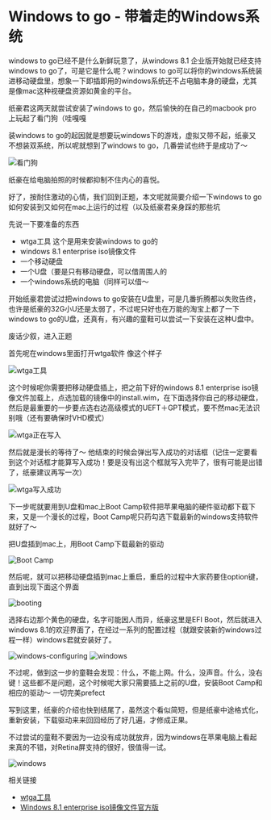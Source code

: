 # Windows to go - 带着走的Windows系统
windows to go已经不是什么新鲜玩意了，从windows 8.1 企业版开始就已经支持windows to go了，可是它是什么呢？windows to go可以将你的windows系统装进移动硬盘里，想象一下即插即用的windows系统还不占电脑本身的硬盘，尤其是像mac这种视硬盘资源如黄金的平台。

纸豪君这两天就尝试安装了windows to go，然后愉快的在自己的macbook pro上玩起了看门狗（哇嘎嘎

装windows to go的起因就是想要玩windows下的游戏，虚拟又带不起，纸豪又不想装双系统，所以呢就想到了windows to go，几番尝试也终于是成功了～

![看门狗](images/watch-dog.jpg "看门狗")

纸豪在给电脑拍照的时候都抑制不住内心的喜悦。

好了，按耐住激动的心情，我们回到正题，本文呢就简要介绍一下windows to go如何安装到又如何在mac上运行的过程（以及纸豪君亲身踩的那些坑

先说一下要准备的东西

* wtga工具 这个是用来安装windows to go的
* windows 8.1 enterprise iso镜像文件
* 一个移动硬盘
* 一个U盘（要是只有移动硬盘，可以借周围人的
* 一个windows系统的电脑（同样可以借～

开始纸豪君尝试过把windows to go安装在U盘里，可是几番折腾都以失败告终，也许是纸豪的32G小U还是太弱了，不过呢只好也在万能的淘宝上都了一下windows to go的U盘，还真有，有兴趣的童鞋可以尝试一下安装在这种U盘中。

废话少叙，进入正题

首先呢在windows里面打开wtga软件
像这个样子

![wtga工具](images/wtga.png "wtga工具")

这个时候呢你需要把移动硬盘插上，把之前下好的windows 8.1 enterprise iso镜像文件加载上，点选加载的镜像中的install.wim，在下面选择你自己的移动硬盘，然后是最重要的一步要点选右边高级模式的UEFT＋GPT模式，要不然mac无法识别哦（还有要确保时VHD模式）

![wtga正在写入](images/wtga-writing.png "wtga正在写入")

然后就是漫长的等待了～ 他结束的时候会弹出写入成功的对话框（记住一定要看到这个对话框才能算写入成功！要是没有出这个框就写入完毕了，很有可能是出错了，纸豪建议再写一次）

![wtga写入成功](images/wtga-write-succeeded.png "wtga写入成功")

下一步呢就要用到U盘和mac上Boot Camp软件把苹果电脑的硬件驱动都下载下来，又是一个漫长的过程，Boot Camp呢只药勾选下载最新的windows支持软件就好了～

把U盘插到mac上，用Boot Camp下载最新的驱动

![Boot Camp](images/boot-camp.png "Boot Camp")

然后呢，就可以把移动硬盘插到mac上重启，重启的过程中大家药要住option键，直到出现下面这个界面

![booting](images/booting.jpg "booting")

选择右边那个黄色的硬盘，名字可能因人而异，纸豪这里是EFI Boot，然后就进入windows 8.1的欢迎界面了，在经过一系列的配置过程（就跟安装新的windows过程一样）windows君就安装好了。

![windows-configuring](images/windows-configuring.jpg "windows/configuring")
![windows](images/windows.jpg "windows")

不过呢，做到这一步的童鞋会发现：什么，不能上网。什么，没声音。什么，没右键！这些都不是问题，这个时候呢大家只需要插上之前的U盘，安装Boot Camp和相应的驱动～ 一切完美prefect

写到这里，纸豪的介绍也快到结尾了，虽然这个看似简短，但是纸豪中途格式化，重新安装，下载驱动来来回回经历了好几遍，才修成正果。

不过尝试的童鞋不要因为一边没有成功就放弃，因为windows在苹果电脑上看起来真的不错，对Retina屏支持的很好，很值得一试。

![windows](images/windows-desktop.jpg "windows-desktop")

相关链接

* [wtga工具](http://bbs.luobotou.org/thread-761-1-1.html)
* [Windows 8.1 enterprise iso镜像文件官方版](https://msdn.microsoft.com/zh-cn/subscriptions/downloads/#searchTerm=&ProductFamilyId=545&Languages=cn&PageSize=10&PageIndex=0&FileId=0)